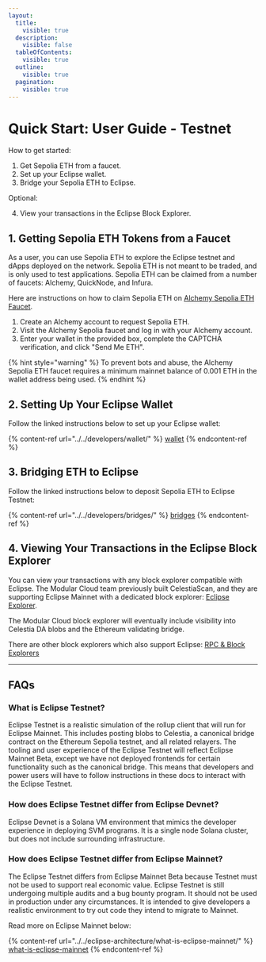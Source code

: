 ```yaml
---
layout:
  title:
    visible: true
  description:
    visible: false
  tableOfContents:
    visible: true
  outline:
    visible: true
  pagination:
    visible: true
---
```


# Quick Start: User Guide - Testnet

How to get started:

1. Get Sepolia ETH from a faucet.
2. Set up your Eclipse wallet.
3. Bridge your Sepolia ETH to Eclipse.

Optional:

4. View your transactions in the Eclipse Block Explorer.

## 1. **Getting Sepolia ETH Tokens from a Faucet**

As a user, you can use Sepolia ETH to explore the Eclipse testnet and dApps deployed on the network. Sepolia ETH is not meant to be traded, and is only used to test applications. Sepolia ETH can be claimed from a number of faucets: Alchemy, QuickNode, and Infura.&#x20;

Here are instructions on how to claim Sepolia ETH on [Alchemy Sepolia ETH Faucet](https://sepoliafaucet.com/).&#x20;

1. Create an Alchemy account to request Sepolia ETH.
2. Visit the Alchemy Sepolia faucet and log in with your Alchemy account.
3. Enter your wallet in the provided box, complete the CAPTCHA verification, and click "Send Me ETH".

{% hint style="warning" %}
To prevent bots and abuse, the Alchemy Sepolia ETH faucet requires a minimum mainnet balance of 0.001 ETH in the wallet address being used.
{% endhint %}

## 2. Setting Up Your Eclipse Wallet

Follow the linked instructions below to set up your Eclipse wallet:

{% content-ref url="../../developers/wallet/" %}
[wallet](../../developers/wallet/)
{% endcontent-ref %}

## 3. Bridging ETH to Eclipse

Follow the linked instructions below to deposit Sepolia ETH to Eclipse Testnet:

{% content-ref url="../../developers/bridges/" %}
[bridges](../../developers/bridges/)
{% endcontent-ref %}

## 4. Viewing Your Transactions in the Eclipse Block Explorer

You can view your transactions with any block explorer compatible with Eclipse. The Modular Cloud team previously built CelestiaScan, and they are supporting Eclipse Mainnet with a dedicated block explorer: [Eclipse Explorer](https://explorer.modular.cloud/eclipse-testnet).

The Modular Cloud block explorer will eventually include visibility into Celestia DA blobs and the Ethereum validating bridge.

There are other block explorers which also support Eclipse: [RPC & Block Explorers](../../developers/rpc-and-block-explorers/)

***

## FAQs

### What is Eclipse Testnet?

Eclipse Testnet is a realistic simulation of the rollup client that will run for Eclipse Mainnet. This includes posting blobs to Celestia, a canonical bridge contract on the Ethereum Sepolia testnet, and all related relayers. The tooling and user experience of the Eclipse Testnet will reflect Eclipse Mainnet Beta, except we have not deployed frontends for certain functionality such as the canonical bridge. This means that developers and power users will have to follow instructions in these docs to interact with the Eclipse Testnet.

### How does Eclipse Testnet differ from Eclipse Devnet?

Eclipse Devnet is a Solana VM environment that mimics the developer experience in deploying SVM programs. It is a single node Solana cluster, but does not include surrounding infrastructure.

### How does Eclipse Testnet differ from Eclipse Mainnet?

The Eclipse Testnet differs from Eclipse Mainnet Beta because Testnet must not be used to support real economic value. Eclipse Testnet is still undergoing multiple audits and a bug bounty program. It should not be used in production under any circumstances. It is intended to give developers a realistic environment to try out code they intend to migrate to Mainnet.

Read more on Eclipse Mainnet below:

{% content-ref url="../../eclipse-architecture/what-is-eclipse-mainnet/" %}
[what-is-eclipse-mainnet](../../eclipse-architecture/what-is-eclipse-mainnet/)
{% endcontent-ref %}
